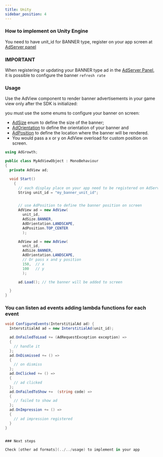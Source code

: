 ```yaml
---
title: Unity
sidebar_position: 4
---
```


### How to implement on Unity Engine

You need to have unit_id for BANNER type, register on your app screen at [AdServer panel](https://adserver.adgrowth.com/mfe-apps/apps)

### IMPORTANT

When registering or updating your BANNER type ad in the [AdServer Panel](https://adserver.adgrowth.com/mfe-apps/apps), it is possible to configure the banner `refresh rate`

### Usage

Use the AdView component to render banner advertisements in your game view only after the SDK is initialized:

you must use the some enums to configure your banner on screen:

- [AdSize](../../api/unity/enums/ad_size.md) enum to define the size of the banner;
- [AdOrientation](../../api/unity/enums/ad_orientation.md) to define the orientation of your banner and
- [AdPosition](../../api/unity/enums/ad_position.md) to define the location where the banner will be rendered.
- You would pass a x or y on AdView overload for custom position on screen.

```csharp
using AdGrowth;

public class MyAdViewObject : MonoBehaviour
{
  private AdView ad;

  void Start()
    {
      // each display place on your app need to be registered on AdServer Panel.
      String unit_id = "my_banner_unit_id";


      // use AdPosition to define the banner position on screen
      AdView ad = new AdView(
        unit_id,
        AdSize.BANNER,
        AdOrientation.LANDSCAPE,
        AdPosition.TOP_CENTER
        );

      AdView ad = new AdView(
        unit_id,
        AdSize.BANNER,
        AdOrientation.LANDSCAPE,
        // Or pass x and y position
        150,  // x
        100   // y
        );

      ad.Load(); // the banner will be added to screen

  }
}

```

### You can listen ad events adding lambda functions for each event

```csharp
void ConfigureEvents(InterstitialAd ad) {
  InterstitialAd ad = new InterstitialAd(unit_id);

  ad.OnFailedToLoad += (AdRequestException exception) =>
  {
    // handle it
  };
  ad.OnDismissed += () =>
  {
    // on dismiss
  };
  ad.OnClicked += () =>
  {
    // ad clicked
  };
  ad.OnFailedToShow +=  (string code) =>
  {
    // failed to show ad
  };
  ad.OnImpression += () =>
  {
    // ad impression registered
  }
}


### Next steps

Check [other ad formats](../../usage) to implement in your app
```
